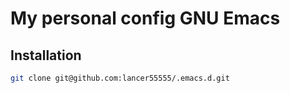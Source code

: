 # My personal config GNU Emacs
## Installation
```bash
git clone git@github.com:lancer55555/.emacs.d.git
```